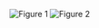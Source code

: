 ![Figure 1](https://raw.githubusercontent.com/Educorreia932/MNUM/master/Chapter%205/Figure_1.png)
![Figure 2](https://raw.githubusercontent.com/Educorreia932/MNUM/master/Chapter%205/Figure_2.png)
